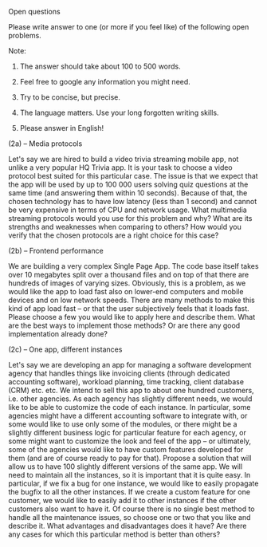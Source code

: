 Open questions

Please write answer to one (or more if you feel like) of the following open problems.

Note:

1. The answer should take about 100 to 500 words.

2. Feel free to google any information you might need.

3. Try to be concise, but precise.

4. The language matters. Use your long forgotten writing skills.

5. Please answer in English!

(2a) – Media protocols

Let's say we are hired to build a video trivia streaming mobile app, not unlike a very popular HQ Trivia app. It is your task to choose a video protocol best suited for this particular case. The issue is that we expect that the app will be used by up to 100 000 users solving quiz questions at the same time (and answering them within 10 seconds). Because of that, the chosen technology has to have low latency (less than 1 second) and cannot be very expensive in terms of CPU and network usage. What multimedia streaming protocols would you use for this problem and why? What are its strengths and weaknesses when comparing to others? How would you verify that the chosen protocols are a right choice for this case?

(2b) – Frontend performance

We are building a very complex Single Page App. The code base itself takes over 10 megabytes split over a thousand files and on top of that there are hundreds of images of varying sizes. Obviously, this is a problem, as we would like the app to load fast also on lower-end computers and mobile devices and on low network speeds. There are many methods to make this kind of app load fast – or that the user subjectively feels that it loads fast. Please choose a few you would like to apply here and describe them. What are the best ways to implement those methods? Or are there any good implementation already done?

(2c) – One app, different instances

Let's say we are developing an app for managing a software development agency that handles things like invoicing clients (through dedicated accounting software), workload planning, time tracking, client database (CRM) etc. etc. We intend to sell this app to about one hundred customers, i.e. other agencies. As each agency has slightly different needs, we would like to be able to customize the code of each instance. In particular, some agencies might have a different accounting software to integrate with, or some would like to use only some of the modules, or there might be a slightly different business logic for particular feature for each agency, or some might want to customize the look and feel of the app – or ultimately, some of the agencies would like to have custom features developed for them (and are of course ready to pay for that). Propose a solution that will allow us to have 100 slightly different versions of the same app. We will need to maintain all the instances, so it is important that it is quite easy. In particular, if we fix a bug for one instance, we would like to easily propagate the bugfix to all the other instances. If we create a custom feature for one customer, we would like to easily add it to other instances if the other customers also want to have it. Of course there is no single best method to handle all the maintenance issues, so choose one or two that you like and describe it. What advantages and disadvantages does it have? Are there any cases for which this particular method is better than others?
